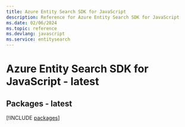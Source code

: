 ```yaml
---
title: Azure Entity Search SDK for JavaScript
description: Reference for Azure Entity Search SDK for JavaScript
ms.date: 02/06/2024
ms.topic: reference
ms.devlang: javascript
ms.service: entitysearch
---
```

# Azure Entity Search SDK for JavaScript - latest
## Packages - latest
[!INCLUDE [packages](entity-search-index.md)]